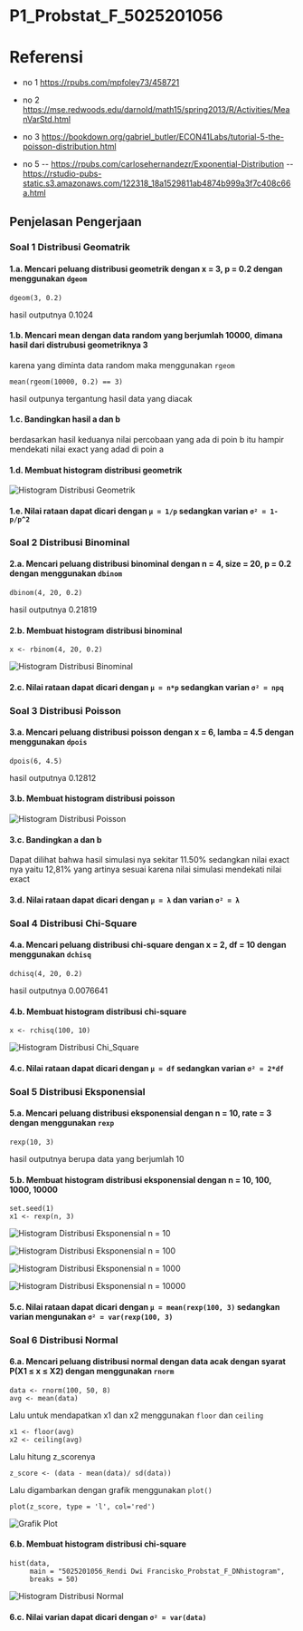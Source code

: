 # P1_Probstat_F_5025201056
# Referensi
- no 1
https://rpubs.com/mpfoley73/458721

- no 2
https://mse.redwoods.edu/darnold/math15/spring2013/R/Activities/MeanVarStd.html

- no 3
https://bookdown.org/gabriel_butler/ECON41Labs/tutorial-5-the-poisson-distribution.html

- no 5
-- https://rpubs.com/carlosehernandezr/Exponential-Distribution
-- https://rstudio-pubs-static.s3.amazonaws.com/122318_18a1529811ab4874b999a3f7c408c66a.html

## Penjelasan Pengerjaan

### Soal 1 Distribusi Geomatrik

#### 1.a. Mencari peluang distribusi geometrik dengan x = 3, p = 0.2 dengan menggunakan `dgeom`
```
dgeom(3, 0.2)
```
hasil outputnya 0.1024

#### 1.b. Mencari mean dengan data random yang berjumlah 10000, dimana hasil dari distrubusi geometriknya 3
karena yang diminta data random maka menggunakan `rgeom`
```
mean(rgeom(10000, 0.2) == 3)
```
hasil outpunya tergantung hasil data yang diacak

#### 1.c. Bandingkan hasil a dan b
berdasarkan hasil keduanya nilai percobaan yang ada di poin b itu hampir mendekati nilai exact yang adad di poin a

#### 1.d. Membuat histogram distribusi geometrik

![Histogram Distribusi Geometrik](https://user-images.githubusercontent.com/90760961/162613069-1446064f-3146-455c-9590-225f4aee3172.png)


#### 1.e. Nilai rataan dapat dicari dengan `μ = 1/p` sedangkan varian `σ² = 1-p/p^2` 


### Soal 2 Distribusi Binominal

#### 2.a. Mencari peluang distribusi binominal dengan n = 4, size = 20, p = 0.2 dengan menggunakan `dbinom`
```
dbinom(4, 20, 0.2)
```
hasil outputnya 0.21819

#### 2.b. Membuat histogram distribusi binominal
```x <- rbinom(4, 20, 0.2)```

![Histogram Distribusi Binominal](https://user-images.githubusercontent.com/90760961/162613123-402a6a0b-7eff-4e5b-aafe-02095157ebf4.png)

#### 2.c. Nilai rataan dapat dicari dengan `μ = n*p` sedangkan varian `σ² = npq` 


### Soal 3 Distribusi Poisson

#### 3.a. Mencari peluang distribusi poisson dengan x = 6, lamba = 4.5 dengan menggunakan `dpois`
```
dpois(6, 4.5)
```
hasil outputnya 0.12812

#### 3.b. Membuat histogram distribusi poisson

![Histogram Distribusi Poisson](https://user-images.githubusercontent.com/90760961/162613162-c38b3f7f-ed84-42bd-8696-c8abf233749b.png)



#### 3.c. Bandingkan a dan b
Dapat dilihat bahwa hasil simulasi nya sekitar 11.50% sedangkan nilai exact nya yaitu 12,81% yang artinya sesuai karena nilai simulasi mendekati nilai exact

#### 3.d. Nilai rataan dapat dicari dengan `μ = λ` dan varian `σ² = λ` 


### Soal 4 Distribusi Chi-Square

#### 4.a. Mencari peluang distribusi chi-square dengan x = 2, df = 10 dengan menggunakan `dchisq`
```
dchisq(4, 20, 0.2)
```
hasil outputnya 0.0076641

#### 4.b. Membuat histogram distribusi chi-square
```
x <- rchisq(100, 10)
```

![Histogram Distribusi Chi_Square](https://user-images.githubusercontent.com/90760961/162613193-df95a022-0767-450b-9f66-109bed210c91.png)

#### 4.c. Nilai rataan dapat dicari dengan `μ = df` sedangkan varian `σ² = 2*df`


### Soal 5 Distribusi Eksponensial

#### 5.a. Mencari peluang distribusi eksponensial dengan n = 10, rate = 3 dengan menggunakan `rexp`
```
rexp(10, 3)
```
hasil outputnya berupa data yang berjumlah 10 

#### 5.b. Membuat histogram distribusi eksponensial dengan n = 10, 100, 1000, 10000
```
set.seed(1)
x1 <- rexp(n, 3)
```
![Histogram Distribusi Eksponensial n = 10](https://user-images.githubusercontent.com/90760961/162613214-4afcc64f-6353-42ae-829f-3574058d48d0.png)

![Histogram Distribusi Eksponensial n = 100](https://user-images.githubusercontent.com/90760961/162613231-9137edd4-dc3f-4fe0-8794-2f4239bbf25f.png)

![Histogram Distribusi Eksponensial n = 1000](https://user-images.githubusercontent.com/90760961/162613247-272cd4a4-4190-4846-8aec-849bf2e50063.png)

![Histogram Distribusi Eksponensial n = 10000](https://user-images.githubusercontent.com/90760961/162613260-47aacabf-9d53-45dc-b496-f4f47255e8e3.png)

#### 5.c. Nilai rataan dapat dicari dengan `μ = mean(rexp(100, 3)` sedangkan varian mengunakan `σ² = var(rexp(100, 3)`


### Soal 6 Distribusi Normal

#### 6.a. Mencari peluang distribusi normal dengan data acak dengan syarat P(X1 ≤ x ≤ X2) dengan menggunakan `rnorm`
```
data <- rnorm(100, 50, 8)
avg <- mean(data)
```
Lalu untuk mendapatkan x1 dan x2 menggunakan `floor` dan `ceiling`
```
x1 <- floor(avg)
x2 <- ceiling(avg)
```
Lalu hitung z_scorenya 
```
z_score <- (data - mean(data)/ sd(data))
```
Lalu digambarkan dengan grafik menggunakan `plot()`
```
plot(z_score, type = 'l', col='red')
```
![Grafik Plot](https://user-images.githubusercontent.com/90760961/162613898-6ced1286-b265-4ba3-9cb6-c03613bdc5c1.png)

#### 6.b. Membuat histogram distribusi chi-square
```
hist(data, 
     main = "5025201056_Rendi Dwi Francisko_Probstat_F_DNhistogram",
     breaks = 50)
 ```

![Histogram Distribusi Normal](https://user-images.githubusercontent.com/90760961/162613924-45947cbe-20ca-44e6-8113-c85bcfe71dbb.png)

#### 6.c. Nilai varian dapat dicari dengan `σ² = var(data)`
